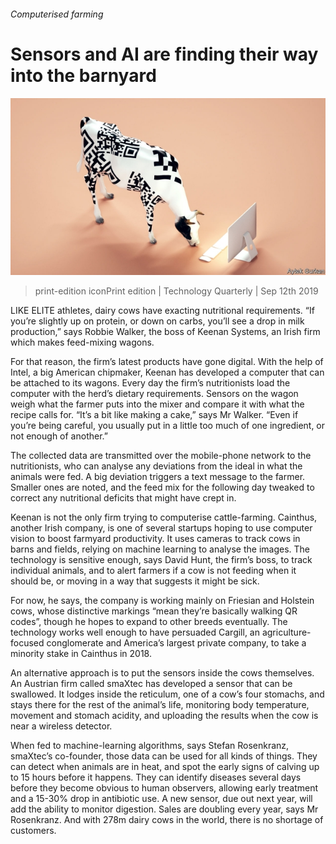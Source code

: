 ###### Computerised farming

# Sensors and AI are finding their way into the barnyard 

![image](images/20190914_TQD003_0.jpg) 

> print-edition iconPrint edition | Technology Quarterly | Sep 12th 2019 

LIKE ELITE athletes, dairy cows have exacting nutritional requirements. “If you’re slightly up on protein, or down on carbs, you’ll see a drop in milk production,” says Robbie Walker, the boss of Keenan Systems, an Irish firm which makes feed-mixing wagons. 

For that reason, the firm’s latest products have gone digital. With the help of Intel, a big American chipmaker, Keenan has developed a computer that can be attached to its wagons. Every day the firm’s nutritionists load the computer with the herd’s dietary requirements. Sensors on the wagon weigh what the farmer puts into the mixer and compare it with what the recipe calls for. “It’s a bit like making a cake,” says Mr Walker. “Even if you’re being careful, you usually put in a little too much of one ingredient, or not enough of another.” 

The collected data are transmitted over the mobile-phone network to the nutritionists, who can analyse any deviations from the ideal in what the animals were fed. A big deviation triggers a text message to the farmer. Smaller ones are noted, and the feed mix for the following day tweaked to correct any nutritional deficits that might have crept in. 

Keenan is not the only firm trying to computerise cattle-farming. Cainthus, another Irish company, is one of several startups hoping to use computer vision to boost farmyard productivity. It uses cameras to track cows in barns and fields, relying on machine learning to analyse the images. The technology is sensitive enough, says David Hunt, the firm’s boss, to track individual animals, and to alert farmers if a cow is not feeding when it should be, or moving in a way that suggests it might be sick. 

For now, he says, the company is working mainly on Friesian and Holstein cows, whose distinctive markings “mean they’re basically walking QR codes”, though he hopes to expand to other breeds eventually. The technology works well enough to have persuaded Cargill, an agriculture-focused conglomerate and America’s largest private company, to take a minority stake in Cainthus in 2018. 

An alternative approach is to put the sensors inside the cows themselves. An Austrian firm called smaXtec has developed a sensor that can be swallowed. It lodges inside the reticulum, one of a cow’s four stomachs, and stays there for the rest of the animal’s life, monitoring body temperature, movement and stomach acidity, and uploading the results when the cow is near a wireless detector. 

When fed to machine-learning algorithms, says Stefan Rosenkranz, smaXtec’s co-founder, those data can be used for all kinds of things. They can detect when animals are in heat, and spot the early signs of calving up to 15 hours before it happens. They can identify diseases several days before they become obvious to human observers, allowing early treatment and a 15-30% drop in antibiotic use. A new sensor, due out next year, will add the ability to monitor digestion. Sales are doubling every year, says Mr Rosenkranz. And with 278m dairy cows in the world, there is no shortage of customers. 

